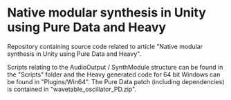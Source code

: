 # Native modular synthesis in Unity using Pure Data and Heavy
Repository containing source code related to article "Native modular synthesis in Unity using Pure Data and Heavy". 


Scripts relating to the AudioOutput / SynthModule structure can be found in the "Scripts" folder and the Heavy generated code for 64 bit Windows can be found in "Plugins/Win64". The Pure Data patch (including dependencies) is contained in "wavetable_oscillator_PD.zip".
